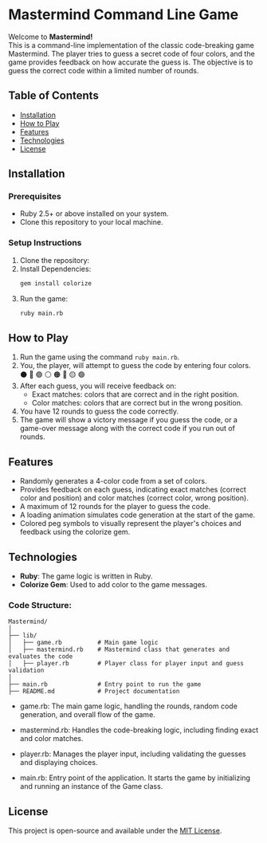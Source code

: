 # Mastermind Command Line Game

Welcome to **Mastermind!**\
This is a command-line implementation of the classic code-breaking game Mastermind. The player tries 
to guess a secret code of four colors, and the game provides feedback on how accurate the guess is. 
The objective is to guess the correct code within a limited number of rounds.

## Table of Contents

- [Installation](#installation)
- [How to Play](#how-to-play)
- [Features](#features)
- [Technologies](#technologies)
- [License](#license)

## Installation

### Prerequisites

- Ruby 2.5+ or above installed on your system.
- Clone this repository to your local machine.

### Setup Instructions

1. Clone the repository:
2. Install Dependencies:
   ```bash
   gem install colorize
   ```
3. Run the game:
   ```bash
   ruby main.rb
   ```

## How to Play
1. Run the game using the command `ruby main.rb`.
2. You, the player, will attempt to guess the code by entering four colors.
   ⚫ 🔵 🟣 ⚪ 🟠 🔴 🟡 🟢
3. After each guess, you will receive feedback on:
     - Exact matches: colors that are correct and in the right position.
     - Color matches: colors that are correct but in the wrong position.
4. You have 12 rounds to guess the code correctly.
5. The game will show a victory message if you guess the code, or a game-over message along with the correct
   code if you run out of rounds.

## Features

- Randomly generates a 4-color code from a set of colors.
- Provides feedback on each guess, indicating exact matches (correct color and position) and color matches
  (correct color, wrong position).
- A maximum of 12 rounds for the player to guess the code.
- A loading animation simulates code generation at the start of the game.
- Colored peg symbols to visually represent the player's choices and feedback using the colorize gem.

## Technologies

- **Ruby**: The game logic is written in Ruby.
- **Colorize Gem**: Used to add color to the game messages.

### Code Structure:
```
Mastermind/
│
├── lib/
│   ├── game.rb          # Main game logic
│   ├── mastermind.rb    # Mastermind class that generates and evaluates the code
│   ├── player.rb        # Player class for player input and guess validation
│
├── main.rb              # Entry point to run the game
├── README.md            # Project documentation
```
- game.rb: The main game logic, handling the rounds, random code generation, and overall flow of the game.

- mastermind.rb: Handles the code-breaking logic, including finding exact and color matches.

- player.rb: Manages the player input, including validating the guesses and displaying choices.

- main.rb: Entry point of the application. It starts the game by initializing and running an instance of the Game class.

## License

This project is open-source and available under the [MIT License](https://github.com/T-MSD/Learning-Projects/blob/main/LICENSE).
